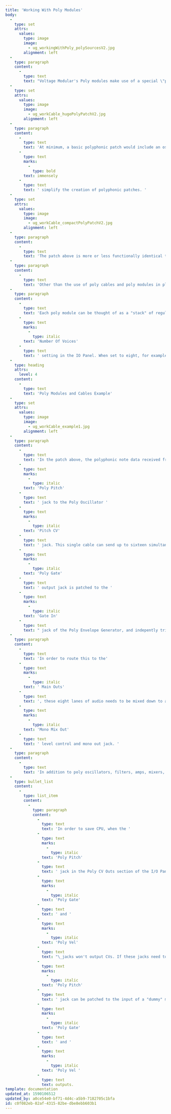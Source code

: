 ```yaml
---
title: 'Working With Poly Modules'
body:
  -
    type: set
    attrs:
      values:
        type: image
        image:
          - ug_workingWithPoly_polySourcesV2.jpg
        alignment: left
  -
    type: paragraph
    content:
      -
        type: text
        text: "Voltage Modular's Poly modules make use of a special \"poly\" cable, identifiable by its slight larger D-shaped connector and striped cables.\_Each poly jack and cable can transmit up to sixteen separate channels, or \"lanes,\" of CV or audio, which drastically simplifies polyphonic patch creation.\_"
  -
    type: set
    attrs:
      values:
        type: image
        image:
          - ug_workCable_hugePolyPatchV2.jpg
        alignment: left
  -
    type: paragraph
    content:
      -
        type: text
        text: 'At minimum, a basic polyphonic patch would include an oscillator, envelope and amplifier for each voice. To create eight-voice polyphonic version, that would require 24 modules - something like the hot mess above. Once additional envelopes, filters, modulations etc. are added, it’s easy to see how this would make for a huge and hard to control patch. Poly cables and jacks '
      -
        type: text
        marks:
          -
            type: bold
        text: immensely
      -
        type: text
        text: ' simplify the creation of polyphonic patches. '
  -
    type: set
    attrs:
      values:
        type: image
        image:
          - ug_workCable_compactPolyPatchV2.jpg
        alignment: left
  -
    type: paragraph
    content:
      -
        type: text
        text: 'The patch above is more or less functionally identical to our previous "mega patch." It accomplishes the exact same thing with just three modules, as opposed to the other patch''s 26 modules. Furthermore, patches made using poly modules and cables can have up to 16-voice polyphony. '
  -
    type: paragraph
    content:
      -
        type: text
        text: 'Other than the use of poly cables and poly modules in place of standard mono cables and modules, patch creation is almost exactly the same as creating a standard mono patch.'
  -
    type: paragraph
    content:
      -
        type: text
        text: 'Each poly module can be thought of as a "stack" of regular modules. The number of modules in the stack is defined by the '
      -
        type: text
        marks:
          -
            type: italic
        text: 'Number Of Voices'
      -
        type: text
        text: ' setting in the IO Panel. When set to eight, for example, every poly module is actually a stack of eight standard modules, and every poly jack can send or receive eight individual channels, or "lanes" of CV or audio. '
  -
    type: heading
    attrs:
      level: 4
    content:
      -
        type: text
        text: 'Poly Modules and Cables Example'
  -
    type: set
    attrs:
      values:
        type: image
        image:
          - ug_workCable_example1.jpg
        alignment: left
  -
    type: paragraph
    content:
      -
        type: text
        text: 'In the patch above, the polyphonic note data received from a MIDI controller is sent from the IO Panel '
      -
        type: text
        marks:
          -
            type: italic
        text: 'Poly Pitch'
      -
        type: text
        text: ' jack to the Poly Oscillator '
      -
        type: text
        marks:
          -
            type: italic
        text: 'Pitch CV'
      -
        type: text
        text: ' jack. This single cable can send up to sixteen simultaneous pitch CV''s to the "stack" of individual oscillators living within the Poly Oscillator. The IO Panel '
      -
        type: text
        marks:
          -
            type: italic
        text: 'Poly Gate'
      -
        type: text
        text: ' output jack is patched to the '
      -
        type: text
        marks:
          -
            type: italic
        text: 'Gate In'
      -
        type: text
        text: " jack of the Poly Envelope Generator, and indepently triggers a stack of envelopes controlling the amplitude of each separate oscillator voice in the Poly Amplifier module.\_In other words, individual note articulation is maintained, because all pitch and amplitude CV's are on their own \"lane.\""
  -
    type: paragraph
    content:
      -
        type: text
        text: 'In order to route this to the'
      -
        type: text
        marks:
          -
            type: italic
        text: ' Main Outs'
      -
        type: text
        text: ', these eight lanes of audio needs to be mixed down to a mono signal, but fortunately the Poly Amplifier includes a '
      -
        type: text
        marks:
          -
            type: italic
        text: 'Mono Mix Out'
      -
        type: text
        text: ' level control and mono out jack. '
  -
    type: paragraph
    content:
      -
        type: text
        text: 'In addition to poly oscillators, filters, amps, mixers, etc., Voltage Modular includes a number of utility modules for splitting and converting poly cables to standard "mono" signals and vice-versa, resutling in a tremendous amount of flexibility.'
  -
    type: bullet_list
    content:
      -
        type: list_item
        content:
          -
            type: paragraph
            content:
              -
                type: text
                text: 'In order to save CPU, when the '
              -
                type: text
                marks:
                  -
                    type: italic
                text: 'Poly Pitch'
              -
                type: text
                text: ' jack in the Poly CV Outs section of the I/O Panel isn''t patched to anything, the '
              -
                type: text
                marks:
                  -
                    type: italic
                text: 'Poly Gate'
              -
                type: text
                text: ' and '
              -
                type: text
                marks:
                  -
                    type: italic
                text: 'Poly Vel'
              -
                type: text
                text: "\_jacks won't output CVs. If these jacks need to be used by themselves, the "
              -
                type: text
                marks:
                  -
                    type: italic
                text: 'Poly Pitch'
              -
                type: text
                text: ' jack can be patched to the input of a "dummy" module like the Poly Multiple, for example, to activate the '
              -
                type: text
                marks:
                  -
                    type: italic
                text: 'Poly Gate'
              -
                type: text
                text: ' and '
              -
                type: text
                marks:
                  -
                    type: italic
                text: 'Poly Vel '
              -
                type: text
                text: outputs.
template: documentation
updated_at: 1590106512
updated_by: a0ce54e0-bf71-4d4c-a5b9-7182705c1bfa
id: c0f082eb-82af-4315-82be-dbe8ebb603b1
---
```

